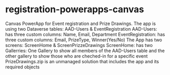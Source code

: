 # registration-powerapps-canvas
Canvas PowerApp for Event registration and Prize Drawings.
The app is using two Dataverse tables: AAD-Users & EventRegistration
AAD-Users: has three custom columns: Name, Email, Department
EventRegistration: has three custom columns: Email, PrizeType, Winner(Yes/No)
The App has two screens: ScreenHome & ScreenPrizzeDrawings
ScreenHome: has two Gallerries: One Gallery to show all members of the AAD-Users table and the other gallery to show those who are cheched-in for a specific event
PrizeDrawings.zip is an unmanaged solution that includes the app and its required objects
